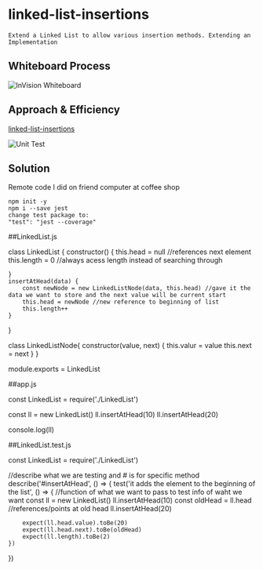 # linked-list-insertions

```
Extend a Linked List to allow various insertion methods. Extending an Implementation
```

## Whiteboard Process

![InVision Whiteboard]()

## Approach & Efficiency

[linked-list-insertions]()

![Unit Test]()
>

## Solution


Remote code I did on friend computer at coffee shop

```
npm init -y
npm i --save jest
change test package to:
"test": "jest --coverage"
```

##LinkedList.js

class LinkedList {
    constructor() {
        this.head = null //references next element
        this.length = 0 //always acess length instead of searching through

    }
    insertAtHead(data) {
        const newNode = new LinkedListNode(data, this.head) //gave it the data we want to store and the next value will be current start
        this.head = newNode //new reference to beginning of list
        this.length++
    }
}

class LinkedListNode{
    constructor(value, next) {
        this.valur = value
        this.next = next
    }
}

module.exports = LinkedList


##app.js

const LinkedList = require('./LinkedList')


const ll = new LinkedList()
ll.insertAtHead(10)
ll.insertAtHead(20)

console.log(ll)


##LinkedList.test.js

const LinkedList = require('./LinkedList')


//describe what we are testing and # is for specific method
describe('#insertAtHead', () => {
    test('it adds the element to the beginning of the list', () => { //function of what we want to pass to test info of waht we want
        const ll = new LinkedList()
        ll.insertAtHead(10)
        const oldHead = ll.head //references/points at old head
        ll.insertAtHead(20)

        expect(ll.head.value).toBe(20)
        expect(ll.head.next).toBe(oldHead)
        expect(ll.length).toBe(2)
    })
})
